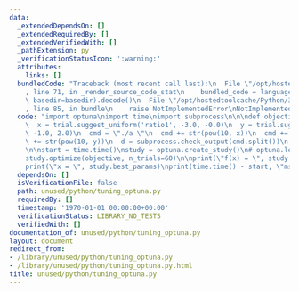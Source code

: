 ```yaml
---
data:
  _extendedDependsOn: []
  _extendedRequiredBy: []
  _extendedVerifiedWith: []
  _pathExtension: py
  _verificationStatusIcon: ':warning:'
  attributes:
    links: []
  bundledCode: "Traceback (most recent call last):\n  File \"/opt/hostedtoolcache/Python/3.9.0/x64/lib/python3.9/site-packages/onlinejudge_verify/documentation/build.py\"\
    , line 71, in _render_source_code_stat\n    bundled_code = language.bundle(stat.path,\
    \ basedir=basedir).decode()\n  File \"/opt/hostedtoolcache/Python/3.9.0/x64/lib/python3.9/site-packages/onlinejudge_verify/languages/python.py\"\
    , line 85, in bundle\n    raise NotImplementedError\nNotImplementedError\n"
  code: "import optuna\nimport time\nimport subprocess\n\n\ndef objective(trial):\n\
    \  x = trial.suggest_uniform('ratio1', -3.0, -0.0)\n  y = trial.suggest_uniform('ratio2',\
    \ -1.0, 2.0)\n  cmd = \"./a \"\n  cmd += str(pow(10, x))\n  cmd += \" \"\n  cmd\
    \ += str(pow(10, y))\n  d = subprocess.check_output(cmd.split())\n  return -float(d)\n\
    \n\nstart = time.time()\nstudy = optuna.create_study()\n# optuna.logging.disable_default_handler()\n\
    study.optimize(objective, n_trials=60)\n\nprint(\"f(x) = \", study.best_value)\n\
    print(\"x = \", study.best_params)\nprint(time.time() - start, \"ms\")\n"
  dependsOn: []
  isVerificationFile: false
  path: unused/python/tuning_optuna.py
  requiredBy: []
  timestamp: '1970-01-01 00:00:00+00:00'
  verificationStatus: LIBRARY_NO_TESTS
  verifiedWith: []
documentation_of: unused/python/tuning_optuna.py
layout: document
redirect_from:
- /library/unused/python/tuning_optuna.py
- /library/unused/python/tuning_optuna.py.html
title: unused/python/tuning_optuna.py
---
```

